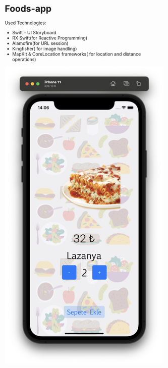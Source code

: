 # Foods-app

Used Technologies: 
 - Swift - UI Storyboard
 - RX Swift(for Reactive Programming)
 - Alamofire(for URL session)
 - Kingfisher( for image handling)
 - MapKit & CoreLocation frameworks( for location and distance operations)

![Output](images/img3.png)

 
